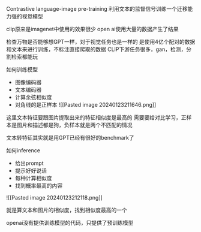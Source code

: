 Contrastive language-image pre-training
利用文本的监督信号训练一个迁移能力强的视觉模型

clip原来是imagenet中使用的效果很少
open ai使用大量的数据产生了结果

检查万物是否能够想GPT一样，对于视觉任务也是一样的
是使用4亿个配对的数据和文本来进行训练，不标注直接爬取的数据
CLIP下游任务很多，gan，检测，分割检索都能玩

如何训练模型
- 图像编码器
- 文本编码器
- 计算余弦相似度
- 对角线的是正样本
![[Pasted image 20240123211646.png]]

这里文本特征要跟图片提取出来的特征相似度是最高的
需要要给对比学习，正样本是图片和描述都是狗，负样本就是两个不匹配的情况

文本转特征其实就是用GPT已经有很好的benchmark了

如何inference
- 给出prompt
- 提示好好说话
- 每种计算相似度
- 找到概率最高的内容

![[Pasted image 20240123212118.png]]

就是算文本和图片的相似度，找到相似度最高的一个

openai没有提供训练模型的代码，只提供了预训练模型
